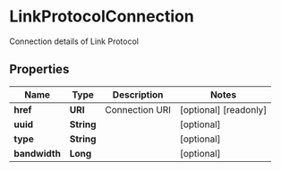 

# LinkProtocolConnection

Connection details of Link Protocol

## Properties

| Name | Type | Description | Notes |
|------------ | ------------- | ------------- | -------------|
|**href** | **URI** | Connection URI |  [optional] [readonly] |
|**uuid** | **String** |  |  [optional] |
|**type** | **String** |  |  [optional] |
|**bandwidth** | **Long** |  |  [optional] |



